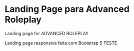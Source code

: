 # Landing Page para Advanced Roleplay 
Landing page for ADVANCED ROLEPLAY

Landing page responsiva feita com Bootstrap 5
TESTE